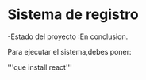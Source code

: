 <h1> Sistema de registro </h1>

-Estado del proyecto :En conclusion.

Para ejecutar el sistema,debes poner:

 '''que install react'''
